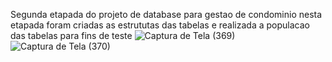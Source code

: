 Segunda etapada do projeto de database para gestao de condominio
nesta etapada foram criadas as estrututas das tabelas e realizada a populacao das tabelas para fins de teste
![Captura de Tela (369)](https://user-images.githubusercontent.com/58758617/186047695-4c732f2c-0f36-4cec-a365-67ecee4c72aa.png)
![Captura de Tela (370)](https://user-images.githubusercontent.com/58758617/186047751-f959ce1c-c262-4fa0-ae9b-11ba01282efa.png)
